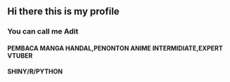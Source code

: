 ## Hi there this is my profile
### You can call me **Adit**

#### PEMBACA MANGA HANDAL,PENONTON ANIME INTERMIDIATE,EXPERT VTUBER
**SHINY/R/PYTHON**

